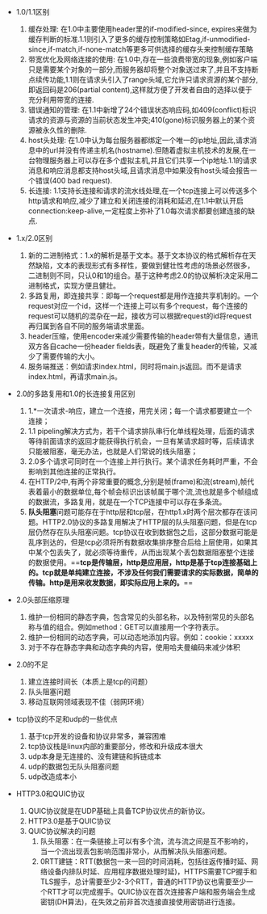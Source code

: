 - 1.0/1.1区别
    1. 缓存处理: 在1.0中主要使用header里的if-modified-since, expires来做为缓存判断的标准.1.1则引入了更多的缓存控制策略如Etag,if-unmodified-since,if-match,if-none-match等更多可供选择的缓存头来控制缓存策略
    2. 带宽优化及网络连接的使用: 在1.0中,存在一些浪费带宽的现象,例如客户端只是需要某个对象的一部分,而服务器却将整个对象送过来了,并且不支持断点续传功能,1.1则在请求头引入了range头域,它允许只请求资源的某个部分,即返回码是206(partial content),这样就方便了开发者自由的选择以便于充分利用带宽的连接.
    3. 错误通知的管理: 在1.1中新增了24个错误状态响应码,如409(conflict)标识请求的资源与资源的当前状态发生冲突;410(gone)标识服务器上的某个资源被永久性的删除.
    4. host头处理: 在1.0中认为每台服务器都绑定一个唯一的ip地址,因此,请求消息中的url并没有传递主机名(hostname).但随着虚拟主机技术的发展,在一台物理服务器上可以存在多个虚拟主机,并且它们共享一个ip地址.1.1的请求消息和响应消息都支持host头域,且请求消息中如果没有host头域会报告一个错误(400 bad request).
    5. 长连接: 1.1支持长连接和请求的流水线处理,在一个tcp连接上可以传送多个http请求和响应,减少了建立和关闭连接的消耗和延迟,在1.1中默认开启connection:keep-alive,一定程度上弥补了1.0每次请求都要创建连接的缺点.

- 1.x/2.0区别
    1. 新的二进制格式：1.x的解析是基于文本。基于文本协议的格式解析存在天然缺陷，文本的表现形式有多样性，要做到健壮性考虑的场景必然很多，二进制则不同，只认0和1的组合。基于这种考虑2.0的协议解析决定采用二进制格式，实现方便且健壮。
    2. 多路复用，即连接共享：即每一个request都是用作连接共享机制的。一个request对应一个id，这样一个连接上可以有多个request，每个连接的request可以随机的混杂在一起，接收方可以根据request的id将request再归属到各自不同的服务端请求里面。
    3. header压缩，使用encoder来减少需要传输的header带有大量信息，通讯双方各自cache一份header fields表，既避免了重复header的传输，又减少了需要传输的大小。
    4. 服务端推送：例如请求index.html，同时将main.js返回。而不是请求index.html，再请求main.js。

- 2.0的多路复用和1.0的长连接复用区别
    1. 1.*一次请求-响应，建立一个连接，用完关闭；每一个请求都要建立一个连接；
    2. 1.1 pipeling解决方式为，若干个请求排队串行化单线程处理，后面的请求等待前面请求的返回才能获得执行机会，一旦有某请求超时等，后续请求只能被阻塞，毫无办法，也就是人们常说的线头阻塞；
    3. 2.0多个请求可同时在一个连接上并行执行。某个请求任务耗时严重，不会影响到其他连接的正常执行。
    4. 在HTTP/2中,有两个非常重要的概念,分别是帧(frame)和流(stream),帧代表着最小的数据单位,每个帧会标识出该帧属于哪个流,流也就是多个帧组成的数据流，多路复用，就是在一个TCP连接中可以存在多条流。
    5. **队头阻塞**问题可能存在于http层和tcp层，在http1.x时两个层次都存在该问题。HTTP2.0协议的多路复用解决了HTTP层的队头阻塞问题，但是在tcp层仍然存在队头阻塞问题。tcp协议在收到数据包之后，这部分数据可能是乱序到达的，但是tcp必须将所有数据收集排序整合后给上层使用，如果其中某个包丢失了，就必须等待重传，从而出现某个丢包数据阻塞整个连接的数据使用。==**tcp是传输层，http是应用层，http是基于tcp连接基础上的。tcp就是单纯建立连接，不涉及任何我们需要请求的实际数据，简单的传输。http是用来收发数据，即实际应用上来的。**==

- 2.0头部压缩原理
    1. 维护一份相同的静态字典，包含常见的头部名称，以及特别常见的头部名称与值的组合。例如method：GET可以直接用一个字符表示。
    2. 维护一份相同的动态字典，可以动态地添加内容。例如：cookie：xxxxx
    3. 对于不存在静态字典和动态字典的内容，使用哈夫曼编码来减少体积

- 2.0的不足
    1. 建立连接时间长（本质上是tcp的问题）
    2. 队头阻塞问题
    3. 移动互联网领域表现不佳（弱网环境）

- tcp协议的不足和udp的一些优点
    1. 基于tcp开发的设备和协议非常多，兼容困难
    2. tcp协议栈是linux内部的重要部分，修改和升级成本很大
    3. udp本身是无连接的、没有建链和拆链成本
    4. udp的数据包无队头阻塞问题
    5. udp改造成本小
    
 - HTTP3.0和QUIC协议
    1. QUIC协议就是在UDP基础上具备TCP协议优点的新协议。
    2. HTTP3.0是基于QUIC协议
    3. QUIC协议解决的问题
        1. 队头阻塞：在一条链接上可以有多个流，流与流之间是互不影响的，当一个流出现丢包影响范围非常小，从而解决队头阻塞问题。
        2. 0RTT建链：RTT(数据包一来一回的时间消耗，包括往返传播时延、网络设备内排队时延、应用程序数据处理时延)，HTTPS需要TCP握手和TLS握手，总计需要至少2-3个RTT，普通的HTTP协议也需要至少一个RTT才可以完成握手。QUIC协议在首次连接客户端和服务端会生成密钥(DH算法)，在失效之前非首次连接直接使用密钥进行连接。